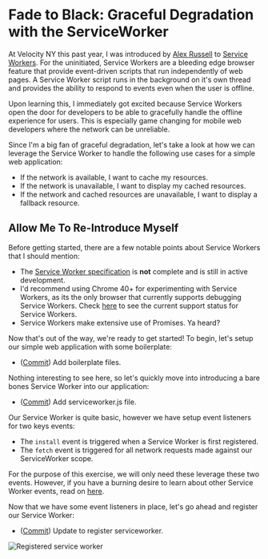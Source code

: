 # Fade to Black: Graceful Degradation with the ServiceWorker

At Velocity NY this past year, I was introduced by [Alex Russell][2] to
[Service Workers][1]. For the uninitiated, Service Workers are a bleeding edge
browser feature that provide event-driven scripts that run independently of web
pages. A Service Worker script runs in the background on it's own thread
and provides the ability to respond to events even when the user is offline.

Upon learning this, I immediately got excited because Service Workers open the
door for developers to be able to gracefully handle the offline experience for
users. This is especially game changing for mobile web developers where the
network can be unreliable.

Since I'm a big fan of graceful degradation, let's take a look at how we can
leverage the Service Worker to handle the following use cases for a simple
web application:

- If the network is available, I want to cache my resources.
- If the network is unavailable, I want to display my cached resources.
- If the network and cached resources are unavailable, I want to display a
  fallback resource.

## Allow Me To Re-Introduce Myself

Before getting started, there are a few notable points about Service Workers
that I should mention:

- The [Service Worker specification][7] is **not** complete and is still in
  active development.
- I'd recommend using Chrome 40+ for experimenting with Service Workers, as its
  the only browser that currently supports debugging Service Workers. Check
  [here][8] to see the current support status for Service Workers.
- Service Workers make extensive use of Promises. Ya heard?

Now that's out of the way, we're ready to get started! To begin, let's setup our
simple web application with some boilerplate:

- ([Commit][100]) Add boilerplate files.

Nothing interesting to see here, so let's quickly move into introducing a
bare bones Service Worker into our application:

- ([Commit][101]) Add serviceworker.js file.

Our Service Worker is quite basic, however we have setup event listeners for
two keys events:

- The `install` event is triggered when a Service Worker is first registered.
- The `fetch` event is triggered for all network requests made against our
  ServiceWorker scope.

For the purpose of this exercise, we will only need these leverage these two
events. However, if you have a burning desire to learn about other Service
Worker events, read on [here][13].

Now that we have some event listeners in place, let's go ahead and register our
Service Worker:

- ([Commit][102]) Update to register serviceworker.

![Registered service worker](https://raw.githubusercontent.com/danriti/moleskine/master/serviceworker-intro/images/03.png)

[1]: http://velocityconf.com/velocityny2014/public/schedule/detail/35821
[2]: https://twitter.com/slightlylate
[3]: https://slightlyoff.github.io/ServiceWorker/spec/service_worker/index.html
[4]: http://www.html5rocks.com/en/tutorials/service-worker/introduction/
[5]: https://github.com/GoogleChrome/samples/tree/gh-pages/service-worker
[6]: https://github.com/slightlyoff/ServiceWorker/blob/master/explainer.md
[7]: https://github.com/slightlyoff/ServiceWorker
[8]: https://jakearchibald.github.io/isserviceworkerready/
[9]: https://github.com/w3c-webmob/ServiceWorkersDemos
[13]: https://slightlyoff.github.io/ServiceWorker/spec/service_worker/index.html#execution-context-events

[100]: https://github.com/danriti/fade-to-black/commit/3b58eba256c9b934b10197cbd75590cd2dcc2965
[101]: https://github.com/danriti/fade-to-black/commit/65bac6e4004267b75d1045040bf4e1e9e4abb95f
[102]: https://github.com/danriti/fade-to-black/commit/ea59404db3d48e2d7d0b82887a305198f3ea9e49
